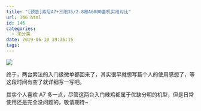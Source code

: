 ```yaml
---
title: "[预告]索尼A7+三阳35/2.8和A6000套机实用对比"
url: 146.html
id: 146
categories:
  - 未分类
date: 2019-06-10 19:36:15
tags:
---
```


![](/img/post/EX_HPOnUYAYxlLE.jpg)

终于，两台索法的入门级微单都回来了，其实很早就想写篇个人的使用感想了，等这段时间有空了就详细写一写吧。

其实个人喜欢 A7 多一点，尽管这两台入门辣鸡都属于优缺分明的机型，但是日常使用还是完全没问题的，敬请期待~
